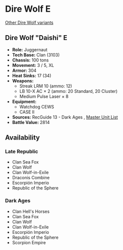# Dire Wolf E 

[Other Dire Wolf variants](../dire_wolf.md) 

## Dire Wolf "Daishi" E 

- **Role:** Juggernaut 
- **Tech Base:** Clan (3103) 
- **Chassis:** 100 tons 
- **Movement:** 3 / 5, XL 
- **Armor:** 304 
- **Heat Sinks:** 17 (34) 
- **Weapons:** 
  - Streak LRM 10 (ammo: 12) 
  - LB 10-X AC × 2 (ammo: 20 Standard, 20 Cluster) 
  - Medium Pulse Laser × 8 
- **Equipment:** 
  - Watchdog CEWS 
  - CASE II 
- **Sources:** RecGuide 13 - Dark Ages , [Master Unit List](http://masterunitlist.info/Unit/Details/6833/daishi-dire-wolf-e) 
- **Battle Value:** 2814 

## Availability 

### Late Republic 

- Clan Sea Fox 
- Clan Wolf 
- Clan Wolf-in-Exile 
- Draconis Combine 
- Escorpión Imperio 
- Republic of the Sphere 

### Dark Ages 

- Clan Hell's Horses 
- Clan Sea Fox 
- Clan Wolf 
- Clan Wolf-in-Exile 
- Escorpión Imperio 
- Republic of the Sphere 
- Scorpion Empire 

